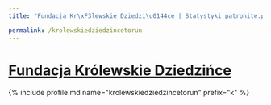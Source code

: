 ```yaml
---
title: "Fundacja Kr\xF3lewskie Dziedzi\u0144ce | Statystyki patronite.pl | Patromierz"

permalink: /krolewskiedziedzincetorun
---
```


# [Fundacja Królewskie Dziedzińce](https://patronite.pl/krolewskiedziedzincetorun)

{% include profile.md name="krolewskiedziedzincetorun" prefix="k" %}
